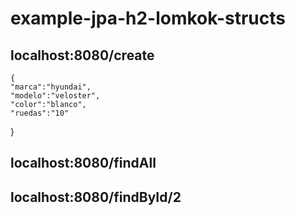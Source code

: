 # example-jpa-h2-lomkok-structs

## localhost:8080/create

	{
    "marca":"hyundai",
    "modelo":"veloster",
    "color":"blanco",
    "ruedas":"10"
}


## localhost:8080/findAll

## localhost:8080/findById/2